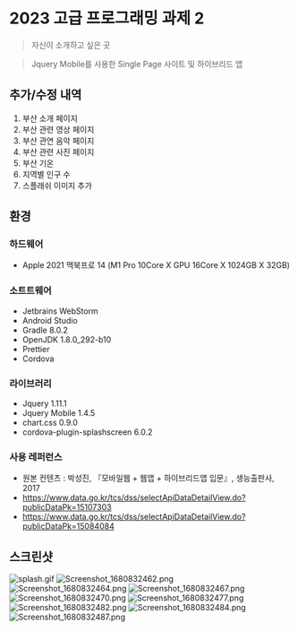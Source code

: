 # 2023 고급 프로그래밍 과제 2
> 자신이 소개하고 싶은 곳

> Jquery Mobile를 사용한 Single Page 사이트 및 하이브리드 앱

## 추가/수정 내역
1. 부산 소개 페이지
2. 부산 관련 영상 페이지
3. 부산 관연 음악 페이지
4. 부산 관련 사진 페이지
5. 부산 기온
6. 지역별 인구 수
7. 스플래쉬 이미지 추가

## 환경
### 하드웨어
* Apple 2021 맥북프로 14 (M1 Pro 10Core X GPU 16Core X 1024GB X 32GB)

### 소트트웨어
* Jetbrains WebStorm
* Android Studio
* Gradle 8.0.2
* OpenJDK 1.8.0_292-b10
* Prettier
* Cordova

### 라이브러리
* Jquery 1.11.1
* Jquery Mobile 1.4.5
* chart.css 0.9.0
* cordova-plugin-splashscreen 6.0.2

### 사용 레퍼런스
* 원본 컨텐츠 : 박성진, 『모바일웹 + 웹앱 + 하이브리드앱 입문』, 생능출판사, 2017
* https://www.data.go.kr/tcs/dss/selectApiDataDetailView.do?publicDataPk=15107303
* https://www.data.go.kr/tcs/dss/selectApiDataDetailView.do?publicDataPk=15084084

## 스크린샷
![splash.gif](assets/splash.gif)
![Screenshot_1680832462.png](assets/Screenshot_1680832462.png)
![Screenshot_1680832464.png](assets/Screenshot_1680832464.png)
![Screenshot_1680832467.png](assets/Screenshot_1680832467.png)
![Screenshot_1680832470.png](assets/Screenshot_1680832470.png)
![Screenshot_1680832477.png](assets/Screenshot_1680832477.png)
![Screenshot_1680832482.png](assets/Screenshot_1680832482.png)
![Screenshot_1680832484.png](assets/Screenshot_1680832484.png)
![Screenshot_1680832487.png](assets/Screenshot_1680832487.png)